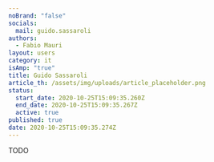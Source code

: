 ```yaml
---
noBrand: "false"
socials:
  mail: guido.sassaroli
authors:
  - Fabio Mauri
layout: users
category: it
isAmp: "true"
title: Guido Sassaroli
article_th: /assets/img/uploads/article_placeholder.png
status:
  start_date: 2020-10-25T15:09:35.260Z
  end_date: 2020-10-25T15:09:35.267Z
  active: true
published: true
date: 2020-10-25T15:09:35.274Z
---
```

TODO